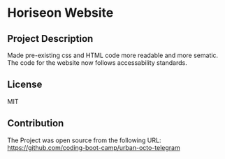 # Horiseon Website

## Project Description 
Made pre-existing css and HTML code more readable and more sematic. The code for the website now follows accessability standards.

## License
MIT

## Contribution
The Project was open source from the following URL:
https://github.com/coding-boot-camp/urban-octo-telegram


